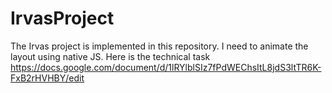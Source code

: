 # IrvasProject
 The Irvas project is implemented in this repository. I need to animate the layout using native JS. Here is the technical task https://docs.google.com/document/d/1lRYlblSIz7fPdWEChsItL8jdS3ltTR6K-FxB2rHVHBY/edit
